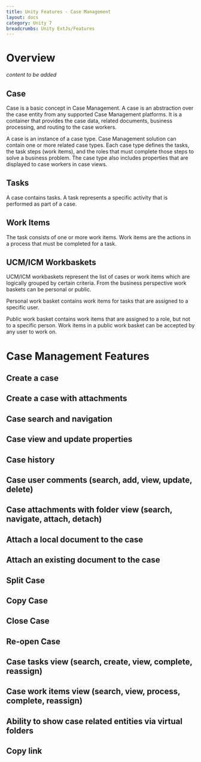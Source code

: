 ```yaml
---
title: Unity Features - Case Management
layout: docs
category: Unity 7
breadcrumbs: Unity ExtJs/Features
---
```

# Overview

*content to be added*

## Case 

Case is a basic concept in Case Management. 
A case is an abstraction over the case entity from any supported Case Management platforms. 
It is a container that provides the case data, related documents, business processing, and routing to the case workers.  

A case is an instance of a case type. Case Management solution can contain one or more related case types. 
Each case type defines the tasks, the task steps (work items), and the roles that must complete those steps to solve a business problem. 
The case type also includes properties that are displayed to case workers in case views.

## Tasks

A case contains tasks. A task represents a specific activity that is performed as part of a case. 

## Work Items

The task consists of one or more work items. 
Work items are the actions in a process that must be completed for a task.

## UCM/ICM Workbaskets

UCM/ICM workbaskets represent the list of cases or work items which are logically grouped by
certain criteria. From the business perspective work baskets can be personal or public.

Personal work basket contains work items for tasks that are assigned to a specific user. 

Public work basket contains work items that are assigned to a role, but not to a specific
person. Work items in a public work basket can be accepted by any user to work on.

# Case Management Features

## Create a case
## Create a case with attachments 
## Case search and navigation
## Case view and update properties 
## Case history
## Case user comments (search, add, view, update, delete) 
## Case attachments with folder view (search, navigate, attach, detach) 
## Attach a local document to the case
## Attach an existing document to the case 
## Split Case
## Copy Case
## Close Case 
## Re-open Case
## Case tasks view (search, create, view, complete, reassign) 
## Case work items view (search, view, process, complete, reassign) 
## Ability to show case related entities via virtual folders
## Copy link
